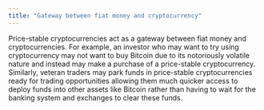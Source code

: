 ```yaml
---
title: "Gateway between fiat money and cryptocurrency"
---
```

Price-stable cryptocurrencies act as a gateway between fiat money and cryptocurrencies. For example, an investor who may want to try using cryptocurrency may not want to buy Bitcoin due to its notoriously volatile nature and instead may make a purchase of a price-stable cryptocurrency. Similarly, veteran traders may park funds in price-stable cryptocurrencies ready for trading opportunities allowing them much quicker access to deploy funds into other assets like Bitcoin rather than having to wait for the banking system and exchanges to clear these funds.